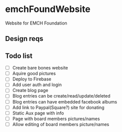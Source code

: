 # emchFoundWebsite
Website for EMCH Foundation

## Design reqs 

## Todo list 
- [ ] Create bare bones website 
- [ ] Aquire good pictures 
- [ ] Deploy to Firebase
- [ ] Add user auth and login 
- [ ] Create blog page 
- [ ] Blog entries can be create/read/update/deleted
- [ ] Blog entries can have embedded facebook albums
- [ ] Add link to Paypal(Square?) site for donating 
- [ ] Static Aux page with info 
- [ ] Page with board members pictures/names
- [ ] Allow editing of board members picture/names 
